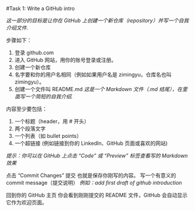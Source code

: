#Task 1: Write a GitHub intro

_这一部分的目标是让你在 GitHub 上创建一个新仓库（repository）并写一个自我介绍文件._

步骤如下：
1. 登录 github.com
2. 进入 GitHub 网站，用你的账号登录或注册。
3. 创建一个新仓库
4. 名字要和你的用户名相同（例如如果用户名是 zimingyu，仓库名也叫 zimingyu）。
5. 创建一个文件叫 README.md
_这是一个 Markdown 文件（.md 结尾），在里面写一个简短的自我介绍._

内容至少要包括：
1. 一个标题（header，用 # 开头）
2. 两个段落文字
3. 一个列表（如 bullet points）
4. 一个超链接 (例如链接到你的 LinkedIn、GitHub 页面或喜欢的网站)
   
_提示：你可以在 GitHub 上点击 “Code” 或 “Preview” 标签查看写的 Markdown 效果_

点击 “Commit Changes” 提交
也就是保存你刚写的内容。
写一个有意义的 commit message（提交说明）
_例如：add first draft of github introduction_

回到你的 GitHub 主页
你会看到刚刚提交的 README 文件，GitHub 会自动显示它作为欢迎页面。
